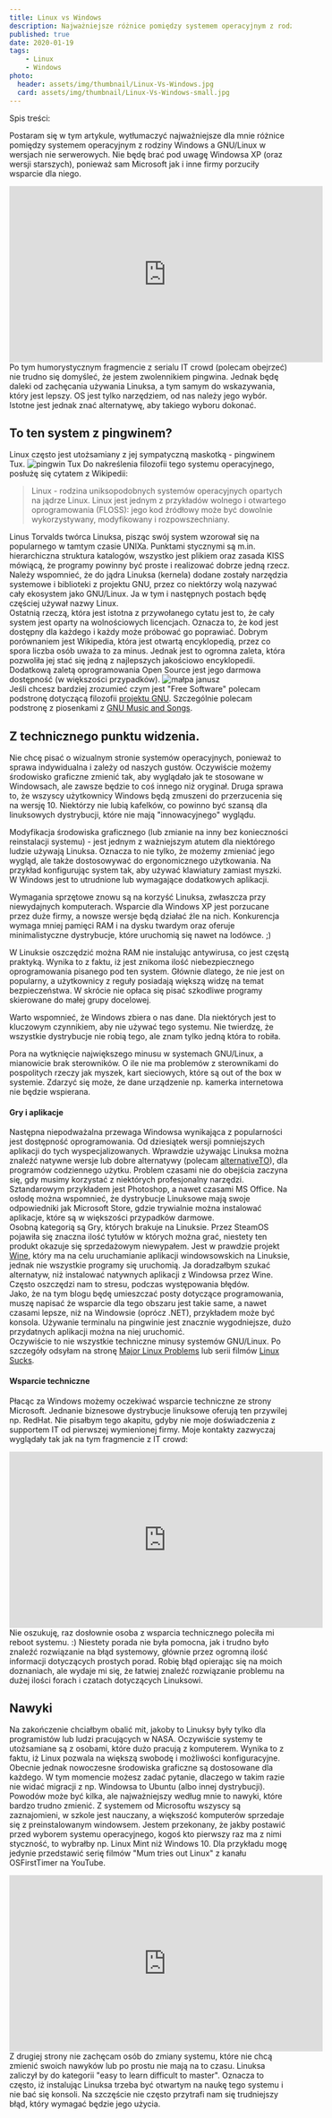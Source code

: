 ```yaml
---
title: Linux vs Windows
description: Najważniejsze różnice pomiędzy systemem operacyjnym z rodziny Windows i Linuks z perspektywy desktopowego użytkownika. Czyli próba potwierdzenia mojego wyboru.
published: true
date: 2020-01-19
tags:
    - Linux
    - Windows
photo: 
  header: assets/img/thumbnail/Linux-Vs-Windows.jpg
  card: assets/img/thumbnail/Linux-Vs-Windows-small.jpg
---
```


<div id="toc" >
  <div>Spis treści:</div>
</div>

Postaram się w tym artykule, wytłumaczyć najważniejsze dla mnie różnice pomiędzy systemem operacyjnym z rodziny Windows a GNU/Linux w wersjach nie serwerowych. Nie będę brać pod uwagę Windowsa XP (oraz wersji starszych), ponieważ sam Microsoft jak i inne firmy porzuciły wsparcie dla niego. 
<iframe width="560" height="315" src="https://www.youtube.com/embed/VrOhi5ZHkIw?rel=0&amp;showinfo=0" frameborder="0" allow="autoplay; encrypted-media" allowfullscreen></iframe>
Po tym humorystycznym fragmencie z serialu IT crowd (polecam obejrzeć) nie trudno się domyśleć, że jestem zwolennikiem pingwina. Jednak będę daleki od zachęcania używania Linuksa, a tym samym do wskazywania, który jest lepszy. OS jest tylko narzędziem, od nas należy jego wybór. Istotne jest jednak znać alternatywę, aby takiego wyboru dokonać. 

## To ten system z pingwinem?
Linux często jest utożsamiany z jej sympatyczną maskotką - pingwinem Tux. 
![pingwin Tux](assets/img/posts/linux/Tux.svg) 
Do nakreślenia filozofii tego systemu operacyjnego, posłużę się cytatem z Wikipedii:
> Linux - rodzina uniksopodobnych systemów operacyjnych opartych na jądrze Linux. Linux jest jednym z przykładów wolnego i otwartego oprogramowania (FLOSS): jego kod źródłowy może być dowolnie wykorzystywany, modyfikowany i rozpowszechniany.

Linus Torvalds twórca Linuksa, pisząc swój system wzorował się na popularnego w tamtym czasie UNIXa. Punktami stycznymi są m.in. hierarchiczna struktura katalogów, wszystko jest plikiem oraz zasada KISS mówiącą, że programy powinny być proste i realizować dobrze jedną rzecz.
Należy wspomnieć, że do jądra Linuksa (kernela) dodane zostały narzędzia systemowe i biblioteki z projektu GNU, przez co niektórzy wolą nazywać cały ekosystem jako GNU/Linux. Ja w tym i następnych postach będę częściej używał nazwy Linux.  
Ostatnią rzeczą, która jest istotna z przywołanego cytatu jest to, że cały system jest oparty na wolnościowych licencjach. Oznacza to, że kod jest dostępny dla każdego i każdy może próbować go poprawiać. Dobrym porównaniem jest Wikipedia, która jest otwartą encyklopedią, przez co spora liczba osób uważa to za minus. Jednak jest to ogromna zaleta, która pozwoliła jej stać się jedną z najlepszych jakościowo encyklopedii. Dodatkową zaletą oprogramowania Open Source jest jego darmowa dostępność (w większości przypadków). 
![małpa janusz](assets/img/posts/memy/malpa-janusz.jpg)  
Jeśli chcesz bardziej zrozumieć czym jest "Free Software" polecam podstronę dotyczącą filozofii [projektu GNU](https://www.gnu.org/philosophy/philosophy.html). Szczególnie polecam podstronę z piosenkami z [GNU Music and Songs](https://www.gnu.org/music/).

## Z technicznego punktu widzenia. 
Nie chcę pisać o wizualnym stronie systemów operacyjnych, ponieważ to sprawa indywidualna i zależy od naszych gustów. Oczywiście możemy środowisko graficzne zmienić tak, aby wyglądało jak te stosowane w Windowsach, ale zawsze będzie to coś innego niż oryginał. Druga sprawa to, że wszyscy użytkownicy Windows będą zmuszeni do przerzucenia się na wersję 10. Niektórzy nie lubią kafelków, co powinno być szansą dla linuksowych dystrybucji, które nie mają "innowacyjnego" wyglądu.

Modyfikacja środowiska graficznego (lub zmianie na inny bez konieczności reinstalacji systemu) - jest jednym z ważniejszym atutem dla niektórego ludzie używają Linuksa. Oznacza to nie tylko, że możemy zmieniać jego wygląd, ale także dostosowywać do ergonomicznego użytkowania. Na przykład konfigurując system tak, aby używać klawiatury zamiast myszki. W Windows jest to utrudnione lub wymagające dodatkowych aplikacji.

Wymagania sprzętowe znowu są na korzyść Linuksa, zwłaszcza przy niewydajnych komputerach. Wsparcie dla Windows XP jest porzucane przez duże firmy, a nowsze wersje będą działać źle na nich. Konkurencja wymaga mniej pamięci RAM i na dysku twardym oraz oferuje minimalistyczne dystrybucje, które uruchomią się nawet na lodówce. ;) 

W Linuksie oszczędzić można RAM nie instalując antywirusa, co jest częstą praktyką. Wynika to z faktu, iż jest znikoma ilość niebezpiecznego oprogramowania pisanego pod ten system. Głównie dlatego, że nie jest on popularny, a użytkownicy z reguły posiadają większą widzę na temat bezpieczeństwa. W skrócie nie opłaca się pisać szkodliwe programy skierowane do małej grupy docelowej. 

Warto wspomnieć, że Windows zbiera o nas dane. Dla niektórych jest to kluczowym czynnikiem, aby nie używać tego systemu. Nie twierdzę, że wszystkie dystrybucje nie robią tego, ale znam tylko jedną która to robiła. 

Pora na wytknięcie największego minusu w systemach GNU/Linux, a mianowicie brak sterowników. O ile nie ma problemów z sterownikami do pospolitych rzeczy jak myszek, kart sieciowych, które są out of the box w systemie. Zdarzyć się może, że dane urządzenie np. kamerka internetowa nie będzie wspierana. 

#### Gry i aplikacje
Następna niepodważalna przewaga Windowsa wynikająca z popularności jest dostępność oprogramowania. Od dziesiątek wersji pomniejszych aplikacji do tych wyspecjalizowanych. Wprawdzie używając Linuksa można znaleźć natywne wersje lub dobre alternatywy (polecam [alternativeTO](https://alternativeto.net/)), dla programów codziennego użytku. Problem czasami nie do obejścia zaczyna się, gdy musimy korzystać z niektórych profesjonalny narzędzi. Sztandarowym przykładem jest Photoshop, a nawet czasami MS Office. Na osłodę można wspomnieć, że dystrybucje Linuksowe mają swoje odpowiedniki jak Microsoft Store, gdzie trywialnie można instalować aplikacje, które są w większości przypadków darmowe.  
Osobną kategorią są Gry, których brakuje na Linuksie. Przez SteamOS pojawiła się znaczna ilość tytułów w których można grać, niestety ten produkt okazuje się sprzedażowym niewypałem. Jest w prawdzie projekt [Wine](https://www.winehq.org/), który ma na celu uruchamianie aplikacji windowsowskich na Linuksie, jednak nie wszystkie programy się uruchomią. Ja doradzałbym szukać alternatyw, niż instalować natywnych aplikacji z Windowsa przez Wine. Często oszczędzi nam to stresu, podczas występowania błędów.  
Jako, że na tym blogu będę umieszczać posty dotyczące programowania, muszę napisać że wsparcie dla tego obszaru jest takie same, a nawet czasami lepsze, niż na Windowsie (oprócz .NET), przykładem może być konsola. Używanie terminalu na pingwinie jest znacznie wygodniejsze, dużo przydatnych aplikacji można na niej uruchomić.  
Oczywiście to nie wszystkie techniczne minusy systemów GNU/Linux. Po szczegóły odsyłam na stronę [Major Linux Problems](https://itvision.altervista.org/why.linux.is.not.ready.for.the.desktop.current.html) lub serii filmów [Linux Sucks](https://www.youtube.com/watch?v=SMKeWTVYBUo). 

#### Wsparcie techniczne
Płacąc za Windows możemy oczekiwać wsparcie techniczne ze strony Microsoft. Jednanie biznesowe dystrybucje linuksowe oferują ten przywilej np. RedHat. Nie pisałbym tego akapitu, gdyby nie moje doświadczenia z supportem IT od pierwszej wymienionej firmy. Moje kontakty zazwyczaj wyglądały tak jak na tym fragmencie z IT crowd: 
<iframe width="560" height="315" src="https://www.youtube.com/embed/YhPejfTQfEA?rel=0&amp;showinfo=0" frameborder="0" allow="autoplay; encrypted-media" allowfullscreen></iframe>
Nie oszukuję, raz dosłownie osoba z wsparcia technicznego poleciła mi reboot systemu. :) Niestety porada nie była pomocna, jak i trudno było znaleźć rozwiązanie na błąd systemowy, głównie przez ogromną ilość informacji dotyczących prostych porad. Robię błąd opierając się na moich doznaniach, ale wydaje mi się, że łatwiej znaleźć rozwiązanie problemu na dużej ilości forach i czatach dotyczących Linuksowi.

## Nawyki
Na zakończenie chciałbym obalić mit, jakoby to Linuksy były tylko dla programistów lub ludzi pracujących w NASA. Oczywiście systemy te utożsamiane są z osobami, które dużo pracują z komputerem. Wynika to z faktu, iż Linux pozwala na większą swobodę i możliwości konfiguracyjne. Obecnie jednak nowoczesne środowiska graficzne są dostosowane dla każdego. W tym momencie możesz zadać pytanie, dlaczego w takim razie nie widać migracji z np. Windowsa to Ubuntu (albo innej dystrybucji). Powodów może być kilka, ale najważniejszy według mnie to nawyki, które bardzo trudno zmienić. Z systemem od Microsoftu wszyscy są zaznajomieni, w szkole jest nauczany, a większość komputerów sprzedaje się z preinstalowanym windowsem. Jestem przekonany, że jakby postawić przed wyborem systemu operacyjnego, kogoś kto pierwszy raz ma z nimi styczność, to wybrałby np. Linux Mint niż Windows 10. Dla przykładu mogę jedynie przedstawić serię filmów "Mum tries out Linux" z kanału OSFirstTimer na YouTube. 
<iframe width="560" height="315" src="https://www.youtube.com/embed/I-PTQVeCF9k?rel=0" frameborder="0" allow="autoplay; encrypted-media" allowfullscreen></iframe>
Z drugiej strony nie zachęcam osób do zmiany systemu, które nie chcą zmienić swoich nawyków lub po prostu nie mają na to czasu. Linuksa zaliczył by do kategorii "easy to learn difficult to master". Oznacza to często, iż instalując Linuksa trzeba być otwartym na naukę tego systemu i nie bać się konsoli. Na szczęście nie często przytrafi nam się trudniejszy błąd, który wymagać będzie jego użycia. 

